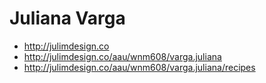# Juliana Varga

- http://julimdesign.co
- http://julimdesign.co/aau/wnm608/varga.juliana
- http://julimdesign.co/aau/wnm608/varga.juliana/recipes